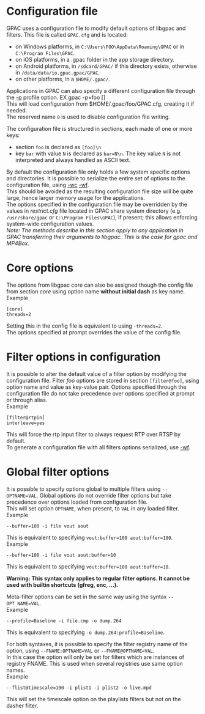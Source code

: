 <!-- automatically generated - do not edit, patch gpac/applications/gpac/gpac.c -->

# Configuration file  
  
GPAC uses a configuration file to modify default options of libgpac and filters. This file is called `GPAC.cfg` and is located:  
- on Windows platforms, in `C:\Users\FOO\AppData\Roaming\GPAC` or in `C:\Program Files\GPAC`.  
- on iOS platforms, in a .gpac folder in the app storage directory.  
- on Android platforms, in `/sdcard/GPAC/` if this directory exists, otherwise in `/data/data/io.gpac.gpac/GPAC`.  
- on other platforms, in a `$HOME/.gpac/`.  
  
Applications in GPAC can also specify a different configuration file through the [-p](gpac_general/#p) profile option. EX gpac -p=foo []  
This will load configuration from $HOME/.gpac/foo/GPAC.cfg, creating it if needed.  
The reserved name `0` is used to disable configuration file writing.  
  
The configuration file is structured in sections, each made of one or more keys:  
- section `foo` is declared as `[foo]\n`  
- key `bar` with value `N` is declared as `bar=N\n`. The key value `N` is not interpreted and always handled as ASCII text.  
  
By default the configuration file only holds a few system specific options and directories. It is possible to serialize the entire set of options to the configuration file, using [-wc](gpac_general/#wc) [-wf](gpac_general/#wf).  
This should be avoided as the resulting configuration file size will be quite large, hence larger memory usage for the applications.  
The options specified in the configuration file may be overridden by the values in _restrict.cfg_ file located in GPAC share system directory (e.g. `/usr/share/gpac` or `C:\Program Files\GPAC`), if present; this allows enforcing system-wide configuration values.  
_Note: The methods describe in this section apply to any application in GPAC transferring their arguments to libgpac. This is the case for _gpac_ and _MP4Box_._  
  
# Core options  
  
The options from libgpac core can also be assigned though the config file from section _core_ using option name __without initial dash__ as key name.  
Example
```
[core]  
threads=2
```  
Setting this in the config file is equivalent to using `-threads=2`.  
The options specified at prompt overrides the value of the config file.  

# Filter options in configuration  
  
It is possible to alter the default value of a filter option by modifying the configuration file. Filter _foo_ options are stored in section `[filter@foo]`, using option name and value as key-value pair. Options specified through the configuration file do not take precedence over options specified at prompt or through alias.  
Example
```
[filter@rtpin]  
interleave=yes
```  
This will force the rtp input filter to always request RTP over RTSP by default.  
To generate a configuration file with all filters options serialized, use [-wf](gpac_general/#wf).  

# Global filter options  
  
It is possible to specify options global to multiple filters using `--OPTNAME=VAL`. Global options do not override filter options but take precedence over options loaded from configuration file.  
This will set option `OPTNAME`, when present, to `VAL` in any loaded filter.  
Example
```
--buffer=100 -i file vout aout
```  
This is equivalent to specifying `vout:buffer=100 aout:buffer=100`.  
Example
```
--buffer=100 -i file vout aout:buffer=10
```  
This is equivalent to specifying `vout:buffer=100 aout:buffer=10`.  

__Warning: This syntax only applies to regular filter options. It cannot be used with builtin shortcuts (gfreg, enc, ...).__  
  
Meta-filter options can be set in the same way using the syntax `--OPT_NAME=VAL`.  
Example
```
--profile=Baseline -i file.cmp -o dump.264
```  
This is equivalent to specifying `-o dump.264:profile=Baseline`.  
    
For both syntaxes, it is possible to specify the filter registry name of the option, using `--FNAME:OPTNAME=VAL` or `--FNAME@OPTNAME=VAL`.  
In this case the option will only be set for filters which are instances of registry FNAME. This is used when several registries use same option names.  
Example
```
--flist@timescale=100 -i plist1 -i plist2 -o live.mpd
```  
This will set the timescale option on the playlists filters but not on the dasher filter.  
